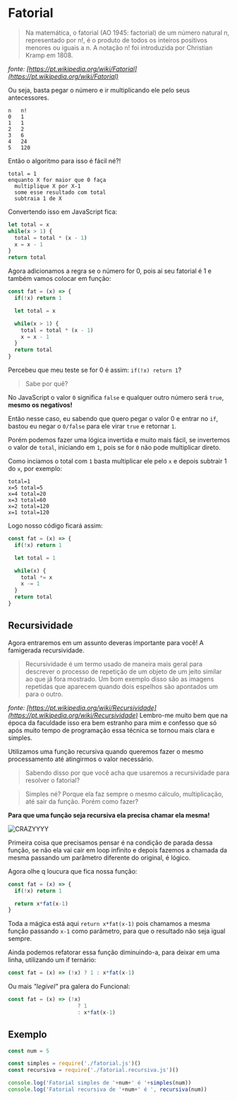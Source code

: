 # Fatorial

> Na matemática, o fatorial (AO 1945: factorial) de um número natural n, representado por n!, é o produto de todos os inteiros positivos menores ou iguais a n. A notação n! foi introduzida por Christian Kramp em 1808.

*fonte: [https://pt.wikipedia.org/wiki/Fatorial](https://pt.wikipedia.org/wiki/Fatorial)*

Ou seja, basta pegar o número e ir multiplicando ele pelo seus antecessores.

```
n   n!
0   1
1   1
2   2
3   6
4   24
5   120
```

Então o algoritmo para isso é fácil né?!

```
total = 1
enquanto X for maior que 0 faça
  multiplique X por X-1
  some esse resultado com total
  subtraia 1 de X
```

Convertendo isso em JavaScript fica:

```js
let total = x
while(x > 1) {
  total = total * (x - 1)
  x = x - 1
}
return total
```

Agora adicionamos a regra se o número for 0, pois aí seu fatorial é 1 e também vamos colocar em função:

```js
const fat = (x) => {
  if(!x) return 1

  let total = x

  while(x > 1) {
    total = total * (x - 1)
    x = x - 1
  }
  return total
}
```

Percebeu que meu teste se for 0 é assim: `if(!x) return 1`?

> Sabe por quê?

No JavaScript o valor `0` significa `false` e qualquer outro número será `true`, **mesmo os negativos!**

Então nesse caso, eu sabendo que quero pegar o valor 0 e entrar no `if`, bastou eu negar o `0/false` para ele virar `true` e retornar `1`. 

Porém podemos fazer uma lógica invertida e muito mais fácil, se invertemos o valor de `total`, iniciando em `1`, pois se for `0` não pode multiplicar direto. 

Como inciamos o total com `1` basta multiplicar ele pelo `x` e depois subtrair 1 do `x`, por exemplo:

```
total=1
x=5 total=5 
x=4 total=20
x=3 total=60
x=2 total=120
x=1 total=120
```

Logo nosso código ficará assim:

```js
const fat = (x) => {
  if(!x) return 1

  let total = 1

  while(x) {
    total *= x
    x -= 1
  }
  return total
}
```

## Recursividade

Agora entraremos em um assunto deveras importante para você! A famigerada recursividade.

> Recursividade é um termo usado de maneira mais geral para descrever o processo de repetição de um objeto de um jeito similar ao que já fora mostrado. Um bom exemplo disso são as imagens repetidas que aparecem quando dois espelhos são apontados um para o outro.

*fonte: [https://pt.wikipedia.org/wiki/Recursividade](https://pt.wikipedia.org/wiki/Recursividade)*
Lembro-me muito bem que na época da faculdade isso era bem estranho para mim e confesso que só após muito tempo de programação essa técnica se tornou mais clara e simples.

Utilizamos uma função recursiva quando queremos fazer o mesmo processamento até atingirmos o valor necessário.

> Sabendo disso por que você acha que usaremos a recursividade para resolver o fatorial?

> Simples né? Porque ela faz sempre o mesmo cálculo, multiplicação, até sair da função. Porém como fazer?

**Para que uma função seja recursiva ela precisa chamar ela mesma!**

![CRAZYYYY](http://www.mememaker.net/static/images/memes/4483542.jpg)

Primeira coisa que precisamos pensar é na condição de parada dessa função, se não ela vai cair em loop infinito e depois fazemos a chamada da mesma passando um parâmetro diferente do original, é lógico.

Agora olhe q loucura que fica nossa função:

```js
const fat = (x) => {
  if(!x) return 1

  return x*fat(x-1)
}
```

Toda a mágica está aqui `return x*fat(x-1)` pois chamamos a mesma função passando `x-1` como parâmetro, para que o resultado não seja igual sempre.

Ainda podemos refatorar essa função diminuindo-a, para deixar em uma linha, utilizando um if ternário:

```js
const fat = (x) => (!x) ? 1 : x*fat(x-1)
```

Ou mais *"legível"* pra galera do Funcional:

```js
const fat = (x) => (!x) 
                      ? 1 
                      : x*fat(x-1)
```


## Exemplo

```js
const num = 5

const simples = require('./fatorial.js')()
const recursiva = require('./fatorial.recursiva.js')()

console.log('Fatorial simples de '+num+' é '+simples(num))
console.log('Fatorial recursiva de '+num+' é ', recursiva(num))
```